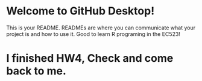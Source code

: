 # Welcome to GitHub Desktop!

This is your README. READMEs are where you can communicate what your project is and how to use it.
Good to learn R programing in the EC523!

# I finished HW4, Check and come back to me.
